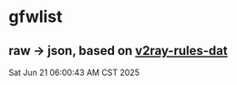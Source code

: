 # gfwlist
## raw -> json, based on [v2ray-rules-dat](https://github.com/Loyalsoldier/v2ray-rules-dat)
Sat Jun 21 06:00:43 AM CST 2025

